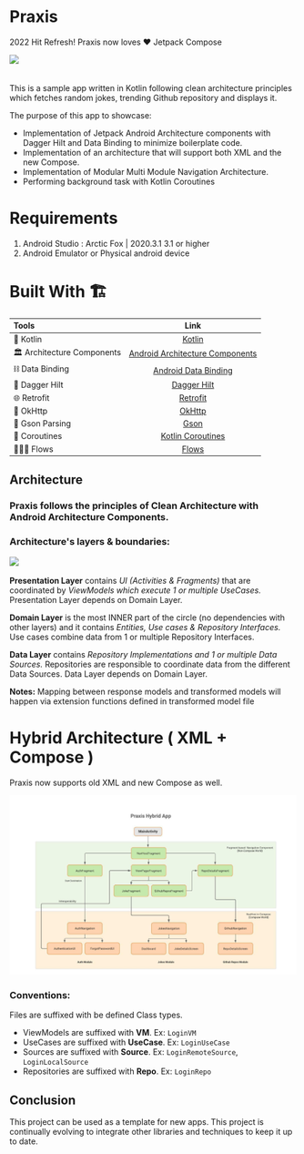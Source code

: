 
# Praxis 
2022 Hit Refresh! Praxis now loves ❤️ Jetpack Compose

<div align="left">
    <a href = "https://developer.android.com/jetpack/androidx/versions/all-channel#may_5_2021">
        <img src = "https://img.shields.io/badge/Jetpack%20Compose-1.0.0%20beta08-brightgreen" />
    </a>
</div>
<br>

This is a sample app written in Kotlin following clean architecture principles which fetches random jokes, trending Github repository and displays it.

The purpose of this app to showcase:
 - Implementation of Jetpack Android Architecture components with Dagger Hilt and Data Binding to minimize boilerplate code.
 - Implementation of an architecture that will support both XML and the new Compose.
 - Implementation of Modular Multi Module Navigation Architecture. 
 - Performing background task with Kotlin Coroutines

# Requirements
1. Android Studio : Arctic Fox | 2020.3.1	3.1 or higher
2. Android Emulator or Physical android device 

# Built With 🏗

| Tools | Link |
|     :---      |          :---: |
| 🤖   Kotlin | [Kotlin](https://kotlinlang.org/) |
| 🏛   Architecture Components | [Android Architecture Components](https://developer.android.com/topic/libraries/architecture) |
| ⛓   Data Binding | [Android Data Binding](https://developer.android.com/topic/libraries/data-binding) |
| 💉   Dagger Hilt | [Dagger Hilt](https://developer.android.com/training/dependency-injection/hilt-android) |
| 🌐   Retrofit | [Retrofit](http://square.github.io/retrofit/) |
| 🚦   OkHttp | [OkHttp](http://square.github.io/okhttp/) |
| 📄   Gson Parsing | [Gson](https://github.com/google/gson) |
| 🌊   Coroutines | [Kotlin Coroutines](https://developer.android.com/kotlin/coroutines) |
| 🏄🏼‍♀️   Flows | [Flows](https://developer.android.com/kotlin/flow) |


## Architecture
### Praxis follows the principles of Clean Architecture with Android Architecture Components.

### Architecture's layers & boundaries:

<img src="art/architecture.jpeg" />

**Presentation Layer**  contains  _UI (Activities & Fragments)_  that are coordinated by  _ViewModels which execute 1 or multiple UseCases._  Presentation Layer depends on Domain Layer.

**Domain Layer** is the most INNER part of the circle (no dependencies with other layers) and it contains _Entities, Use cases & Repository Interfaces._ Use cases combine data from 1 or multiple Repository Interfaces.

**Data Layer**  contains  _Repository Implementations and 1 or multiple Data Sources._  Repositories are responsible to coordinate data from the different Data Sources. Data Layer depends on Domain Layer.

**Notes:** Mapping between response models and transformed models will happen via extension functions defined in transformed model file

# Hybrid Architecture ( XML + Compose ) 

Praxis now supports old XML and new Compose as well. 

<img src = "art/hybrid_arch.jpeg" /> 

### Conventions:
Files are suffixed with be defined Class types.
 - ViewModels are suffixed with **VM**. Ex: `LoginVM`
 - UseCases are suffixed with **UseCase**. Ex: `LoginUseCase`
 - Sources are suffixed with **Source**. Ex: `LoginRemoteSource`, `LoginLocalSource`
 - Repositories are suffixed with **Repo**. Ex: `LoginRepo`

## Conclusion
This project can be used as a template for new apps.
This project is continually evolving to integrate other libraries and techniques to keep it up to date.
